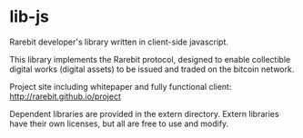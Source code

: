 lib-js
======

Rarebit developer's library written in client-side javascript.

This library implements the Rarebit protocol, designed to enable collectible digital works (digital assets) to be issued and traded on the bitcoin network.

Project site including whitepaper and fully functional client: <a href="http://rarebit.github.io/project">http://rarebit.github.io/project</a>

Dependent libraries are provided in the extern directory.  Extern libraries have their own licenses, but all are free to use and modify.
